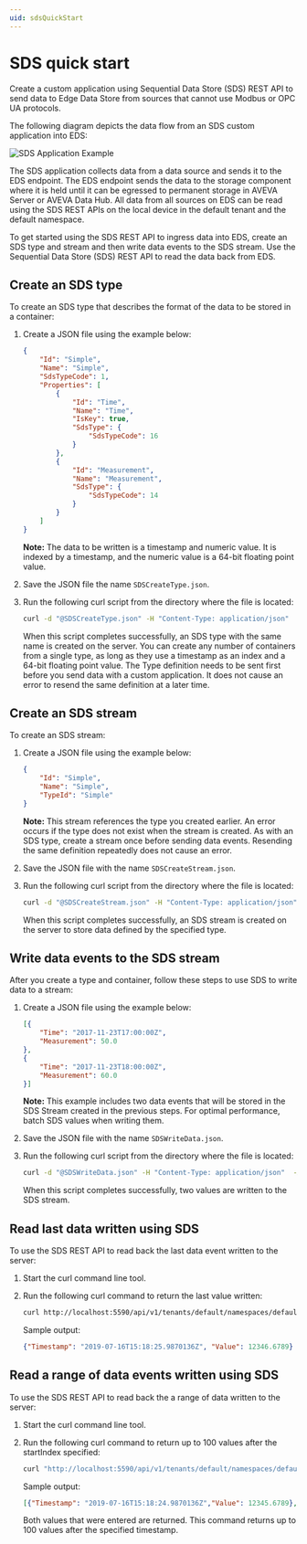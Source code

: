 ```yaml
---
uid: sdsQuickStart
---
```


# SDS quick start  

Create a custom application using Sequential Data Store (SDS) REST API to send data to Edge Data Store from sources that cannot use Modbus or OPC UA protocols.

The following diagram depicts the data flow from an SDS custom application into EDS:

![SDS Application Example](../../content/images/SDSApplicationExample.jpg "SDS Application Example")

The SDS application collects data from a data source and sends it to the EDS endpoint. The EDS endpoint sends the data to the storage component where it is held until it can be egressed to permanent storage in AVEVA Server or AVEVA Data Hub. All data from all sources on EDS can be read using the SDS REST APIs on the local device in the default tenant and the default namespace.

To get started using the SDS REST API to ingress data into EDS, create an SDS type and stream and then write data events to the SDS stream. Use the Sequential Data Store (SDS) REST API to read the data back from EDS.

## Create an SDS type

To create an SDS type that describes the format of the data to be stored in a container:

1. Create a JSON file using the example below:

   ```json
   {
       "Id": "Simple",
       "Name": "Simple",
       "SdsTypeCode": 1,
       "Properties": [
           {
               "Id": "Time",
               "Name": "Time",
               "IsKey": true,
               "SdsType": {
                   "SdsTypeCode": 16
               }
           },
           {
               "Id": "Measurement",
               "Name": "Measurement",
               "SdsType": {
                   "SdsTypeCode": 14
               }
           }
       ]
   }
   ```

   **Note:** The data to be written is a timestamp and numeric value. It is indexed by a timestamp, and the numeric value is a 64-bit floating point value.

1. Save the JSON file the name `SDSCreateType.json`.

1. Run the following curl script from the directory where the file is located:

   ```bash
   curl -d "@SDSCreateType.json" -H "Content-Type: application/json"  -X POST   http://localhost:5590/api/v1/tenants/default/namespaces/default/types/Simple
   ```

   When this script completes successfully, an SDS type with the same name is created on the server. You can create any number of containers from a single type, as long as they use a timestamp as an index and a 64-bit floating point value. The Type definition needs to be sent first before you send data with a custom application. It does not cause an error to resend the same definition at a later time.

## Create an SDS stream

To create an SDS stream:

1. Create a JSON file using the example below:

   ```json
   {
       "Id": "Simple",
       "Name": "Simple",
       "TypeId": "Simple"
   }
   ```

   **Note:** This stream references the type you created earlier. An error occurs if the type does not exist when the stream is created. As with an SDS type, create a stream once before sending data events. Resending the same definition repeatedly does not cause an error.

1. Save the JSON file with the name `SDSCreateStream.json`.

1. Run the following curl script from the directory where the file is located:

   ```bash
   curl -d "@SDSCreateStream.json" -H "Content-Type: application/json"  -X POST http://localhost:5590/api/v1/tenants/default/namespaces/default/streams/Simple
   ```

   When this script completes successfully, an SDS stream is created on the server to store data defined by the specified type.

## Write data events to the SDS stream

After you create a type and container, follow these steps to use SDS to write data to a stream:

1. Create a JSON file using the example below:

   ```json
   [{
       "Time": "2017-11-23T17:00:00Z",
       "Measurement": 50.0
   },
   {
       "Time": "2017-11-23T18:00:00Z",
       "Measurement": 60.0
   }]
   ```

   **Note:** This example includes two data events that will be stored in the SDS Stream created in the previous steps. For optimal performance, batch SDS values when writing them.

1. Save the JSON file with the name `SDSWriteData.json`.

1. Run the following curl script from the directory where the file is located:

   ```bash
   curl -d "@SDSWriteData.json" -H "Content-Type: application/json"  -X POST http://localhost:5590/api/v1/tenants/default/namespaces/default/streams/Simple/Data
   ```

   When this script completes successfully, two values are written to the SDS stream.

## Read last data written using SDS

To use the SDS REST API to read back the last data event written to the server:

1. Start the curl command line tool.

1. Run the following curl command to return the last value written:

   ```bash
   curl http://localhost:5590/api/v1/tenants/default/namespaces/default/streams/MyCustomContainer/Data/Last
   ```

   Sample output:

   ```json
   {"Timestamp": "2019-07-16T15:18:25.9870136Z", "Value": 12346.6789}
   ```

## Read a range of data events written using SDS

To use the SDS REST API to read back the a range of data written to the server:

1. Start the curl command line tool.

1. Run the following curl command to return up to 100 values after the startIndex specified:

   ```bash
   curl "http://localhost:5590/api/v1/tenants/default/namespaces/default/streams/MyCustomContainer/Data?startIndex=2017-07-08T13:00:00Z&count=100"
   ```

   Sample output:

   ```json
   [{"Timestamp": "2019-07-16T15:18:24.9870136Z","Value": 12345.6789}, {"Timestamp": "2019-07-16T15:18:25.9870136Z", "Value": 12346.6789}]
   ```

   Both values that were entered are returned. This command returns up to 100 values after the specified timestamp.
